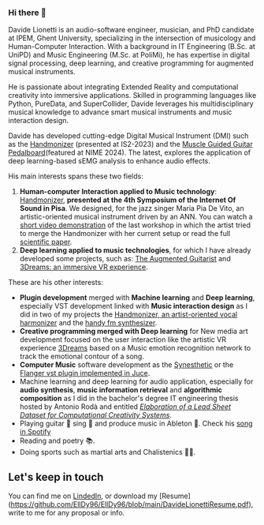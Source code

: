 ### Hi there 👋
Davide Lionetti is an audio-software engineer, musician, and PhD candidate at IPEM, Ghent University, specializing in the intersection of musicology and Human-Computer Interaction. 
With a background in IT Engineering (B.Sc. at UniPD) and Music Engineering (M.Sc. at PoliMi), he has expertise in digital signal processing, deep learning, and creative programming for augmented musical instruments.

He is passionate about integrating Extended Reality and computational creativity into immersive applications. Skilled in programming languages like Python, PureData, and SuperCollider, Davide leverages his multidisciplinary musical knowledge to advance smart musical instruments and music interaction design.

Davide has developed cutting-edge Digital Musical Instrument (DMI) such as the [Handmonizer](https://github.com/EllDy96/Handmonizer) (presented at IS2-2023) and the  [Muscle Guided Guitar Pedalboard](https://github.com/EllDy96/Augmented-Guitar-Pedalboard)(featured at NIME 2024). The latest, explores the application of deep learning-based sEMG analysis to enhance audio effects.

His main interests spans these two fields:
1. **Human-computer Interaction applied to Music technology**: [Handmonizer](https://github.com/EllDy96/Handmonizer), **presented at the 4th Symposium of the Internet Of Sound in Pisa**. We designed, for the jazz singer Maria Pia De Vito, an artistic-oriented musical instrument driven by an ANN.  You can watch a [short video demonstration](https://drive.google.com/file/d/1UsGnPmJvErldBg71jrULoDFW9Uel0gET/view?usp=sharing) of the last workshop in which the artist tried to merge the Handmonizer with her current setup or read the full [scientific paper](https://github.com/EllDy96/Handmonizer/blob/main/Report/handMonizer_paper_IS2_2023.pdf). 
2. **Deep learning applied to music technologies**, for which I have already
developed some projects, such as: [The Augmented Guitarist](https://github.com/EllDy96/Augmented-Guitar-Pedalboard) and [3Dreams: an immersive VR experience](https://github.com/EllDy96/3Dreams).

These are his other interests:

- **Plugin development** merged with **Machine learning** and **Deep learning**, especially VST development linked with **Music interaction design** as I did in two of my projects the [Handmonizer, an artist-oriented vocal harmonizer](https://github.com/EllDy96/Handmonizer) and the [handy fm synthesizer](https://github.com/EllDy96/ComputerMusicProjects/tree/Homework3).
- **Creative programming merged with Deep learning**  for New media art development focused on the user interaction like the artistic VR experience [3Dreams](https://github.com/EllDy96/3Dreams) based on a Music emotion recognition network to track the emotional contour of a song.
- **Computer Music** software development as the [Synesthetic](https://github.com/EllDy96/Synesthetic) or the [Flanger vst plugin implemented in Juce](https://github.com/EllDy96/ComputerMusicProjects/tree/Homework2).
- Machine learning and deep learning for audio application, especially for **audio synthesis**, **music information retrieval** and **algorithmic composition** as I did in the bachelor's degree IT engineering thesis hosted by Antonio Rodà and entitled 
[*Elaboration of a Lead Sheet Dataset for Computational Creativity Systems*](https://github.com/EllDy96/AlgorithmicComposer). 
- Playing guitar 🎸  sing  :microphone: and produce music in Ableton :musical_score:. Check his [song in Spotify](https://open.spotify.com/track/1a0eYHiIP3VTMvnnqeC9N4?si=49eaf9024101417f)
- Reading and poetry :books:. 
- Doing sports such as martial arts and Chalistenics :running_man:.
## Let's keep in touch
You can find me on [LindedIn](https://www.linkedin.com/in/davide-lionetti-896814194/), or download my [Resume] (https://github.com/EllDy96/EllDy96/blob/main/DavideLionettiResume.pdf), write to me for any proposal or info. 
<!--
**EllDy96/EllDy96** is a ✨ _special_ ✨ repository because its `README.md` (this file) appears on your GitHub profile.

Here are some ideas to get you started:

-  I’m currently working on ...
- 🌱 I’m currently learning ...
- 👯 I’m looking to collaborate on ...
- 🤔 I’m looking for help with ...
- 💬 Ask me about ...
- 📫 How to reach me: ...
- 😄 Pronouns: ...
- ⚡ Fun fact: ...
-->
